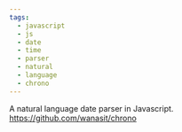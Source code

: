 ```yaml
---
tags:
  - javascript
  - js
  - date
  - time
  - parser
  - natural
  - language
  - chrono
---
```


A natural language date parser in Javascript.
https://github.com/wanasit/chrono

